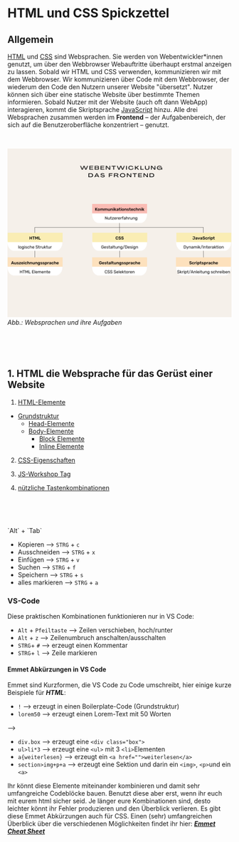 # HTML und CSS Spickzettel

## Allgemein

[HTML](#1-html-die-websprache-für-das-gerüst-einer-website) und [CSS](#2-css-die-websprache-für-die-gestaltung-einer-website) sind Websprachen. Sie werden von Webentwickler*innen genutzt, um über den Webbrowser Webauftritte überhaupt erstmal anzeigen zu lassen.  Sobald wir HTML und CSS verwenden, kommunizieren wir mit dem Webbrowser. Wir kommunizieren über Code mit dem Webbrowser, der wiederum den Code den Nutzern unserer Website "übersetzt". Nutzer können sich über eine statische Website über bestimmte Themen informieren. Sobald Nutzer mit der Website (auch oft dann WebApp) interagieren, kommt die Skriptsprache [JavaScript](#3-js-die-websprache-für-die-dynamik-einer-website) hinzu. Alle drei Websprachen zusammen werden im **Frontend** – der Aufgabenbereich, der sich auf die Benutzeroberfläche konzentriert – genutzt. 

<br>

![Websprachen und ihre Aufgaben](./assets/HTML_CSS_JS.png) *Abb.: Websprachen und ihre Aufgaben*


<br><br><br>

## 1. HTML die Websprache für das Gerüst einer Website

1. [HTML-Elemente](#html-elemente)
  - [Grundstruktur](#grundstruktur-einer-html-seite)
    - [Head-Elemente](#head-elemente-erscheinen-nicht-auf-der-seite-sondern-nur-infos-für-den-browser-und-google)
    - [Body-Elemente](#body-elemente-der-sichtbare-bereich-eurer-webseite)
        - [Block Elemente](#block-elemente-nehmen-die-gesamte-breite-des-elternelements-ein)
        - [Inline Elemente](#inline-elemente-nehmen-nur-die-breite-ihres-inhalts)

2. [CSS-Eigenschaften](#2-css-die-websprache-für-die-gestaltung-einer-website)

3. [JS-Workshop Tag](#3-js-die-websprache-für-die-dynamik-einer-website)

4. [nützliche Tastenkombinationen](#4-nützliche-tastenkombinationen)


<br><br><br>
<!--
## HTML-Elemente
**HTML** steht für ***Hypertext Markup Language*** und ist eine Auszeichnungssprache, die verwendet wird, um den Inhalt einer Webseite zu strukturieren und zu kennzeichnen. HTML ist zuständig für die Markierung verschiedener Elemente wie Überschriften, Fließtexte, Bilder und Links, damit der Webbrowser die Elemente den Nutzern anzeigen und für weitere Zwecke nutzen kann. In der Regel sind HTML Elemente valide – also gültig – wenn sie ein sogenanntes **Start - und Endtag** aufweisen.

```
<p>Ich bin ein Text, der für den Webbrowser als Textabsatz (abgekürzt p) markiert wurde.</p>
```

---

> [!TIP]
> Start- und Endtag bestimmen den Anfang und das Ende der Markierung.

---
---

> [!TIP]
> nur wenn Texte, Bilder etc. richtig markiert wurden, können wir sie später färben, ausrichten, gestalten ohne Verfahrensfehler zu riskieren! 

---

<br><br><br>

### Grundstruktur einer HTML-Seite

| HTML-Element    | Beschreibung                                    | Beispiel                              |
|:---------------:|:-----------------------------------------------:|:-------------------------------------:|
| `<!DOCTYPE html>`| Definiert den Dokumenttyp und die HTML-Version  | `<!DOCTYPE html>`                     |
| `<html>`        | Wurzelelement einer HTML-Seite                  | `<html>...</html>`                    |
| `<head>`        | Enthält Metadaten und Links zu Stylesheets etc. | `<head>...</head>`                    |
| `<body>`        | Enthält den für Nutzer sichtbaren Inhalt der Webseite      | `<body>...</body>`                    |
<br>

**Beispiel**

```
<!DOCTYPE html>
<html>
    <head>...</head>
    <body>...</body>
</html>
```
<br>

> [!TIP]
> `<head>`und `<body>` befinden sich innerhalb des `<html>` Wurzel Elements - diese Elemente sind also in Wurzelelement verschachtelt oder anders gesagt, liegen zwischen **Start- und Endtag** des `<html>`Elements.

<br><br><br>

### Head-Elemente (erscheinen nicht auf der Seite, sondern nur Infos für den Browser und Google)

| HTML-Element | Beschreibung                                           | Beispiel                                 |
|:------------:|:------------------------------------------------------:|:----------------------------------------:|
| `<title>`    | Titel der Webseite, erscheint in der Browser-Tab-Leiste | `<title>Meine Webseite</title>`          |
| `<meta>`     | Metainformationen, z.B. Zeichensatz oder Keywords       | `<meta charset="UTF-8">`                 |
| `<link>`     | Verknüpfung mit externen Dateien, z.B. CSS-Stylesheets  | `<link rel="stylesheet" href="style.css">`|

<br><br><br>

### Body-Elemente (der sichtbare Bereich eurer Webseite)
    
#### Block-Elemente (nehmen die gesamte Breite des Elternelements ein)

| HTML-Element  | Beschreibung                               | Beispiel                             |
|:-------------:|:------------------------------------------:|:------------------------------------:|
| `<h1>`...`<h6>` | Überschriften                            | `<h1>Überschrift</h1>`               |
| `<p>`          | Textabsatz                                | `<p>Textabsatz</p>`                  |
| `<ul>`         | Ungeordnete Liste                         | `<ul><li>Element</li></ul>`          |
| `<ol>`         | Geordnete Liste                           | `<ol><li>Erstes Element</li></ol>`   |
| `<li>`         | Listenelement                             | `<li>Listeneintrag</li>`             |
| `<div>`        | generisches Containerelement                          | `<div>Inhalt</div>`                  |
<br>
##### semantische Containerelemente:

| HTML-Element  | Beschreibung                               | Beispiel                             |
|:-------------:|:------------------------------------------:|:------------------------------------:|
| `<header>`    | Definiert den Kopfbereich eines Dokuments oder einer Sektion. | `<header>Kopfbereich</header>`       |
| `<main>`      | Hauptinhalt des Dokuments, sollte einzigartig sein. | `<main>Hauptinhalt</main>`           |
| `<footer>`    | Definiert den Fußbereich eines Dokuments oder einer Sektion. | `<footer>Fußbereich</footer>`        |
| `<section>`   | Thematisch zusammenhängender Bereich eines Dokuments. | `<section>Abschnitt</section>`       |
| `<nav>`       | Definiert eine Gruppe von Navigationslinks. | `<nav>Navigation</nav>`              |
| `<article>`   | Unabhängiger Artikel, der in sich geschlossen ist. | `<article>Artikel</article>`         |

<br><br>

> [!TIP]
> Ein generisches HTML Element kann als Inhalt alle möglichen anderen Elemente verschachteln ohne spezifisch zu werden. Semantische HTML Elemente definieren ihren Inhalt sehr konkret, so sollte man nicht einen Fließtext mit einem `nav` Element markieren. 

> [!important]
> Je sorgfältiger man von Anfang arbeiten, desto weniger Vorgangsfehler entstehen in der weiteren Entwicklung einer Website.


<br><br><br>
   
#### Inline Elemente (nehmen nur die Breite ihres Inhalts)

| HTML-Element | Beschreibung                    | Beispiel                              |
|:------------:|:-------------------------------:|:-------------------------------------:|
| `<a>`        | Hyperlink (intern, extern)      | `<a href="./unterseite.html"> Dies ist der klickbare Linktext </a>` <br>  `<a href="url"> Die ist der klickbare Linktext. </a>`           |
| `<span>`       | Element, das ausgewählten Bereich makiert  | `<p> Dies ist ein Textabsatz und innerhalb dieses Fließtextes kann ich bestimmte <span>Bereiche</span> zusätlich makieren.</p>`         |
| `<img>`      | Bild einfügen                                 | `<img src="./bilder/meinBild.jpg" alt="Bildbeschreibung">`  |

  

## 2. CSS die Websprache für die Gestaltung einer Website



## 3. JS die Websprache für die Dynamik einer Website

## 4. Nützliche Tastenkombinationen

Tastenkombinationen, die in **VS Code** und anderen Programmen funktionieren:

- Fenster wechseln --> `Alt` + `Tab`
- Kopieren        --> `STRG` + `c`
- Ausschneiden    --> `STRG` + `x`
- Einfügen        --> `STRG` + `v`
- Suchen          --> `STRG` + `f`
- Speichern       --> `STRG` + `s`
- alles markieren --> `STRG` + `a`


### VS-Code

Diese praktischen Kombinationen funktionieren nur in VS Code:
- `Alt` + `Pfeiltaste`  --> Zeilen verschieben, hoch/runter
- `Alt` + `z`           --> Zeilenumbruch anschalten/ausschalten
- `STRG`+ `#`           --> erzeugt einen Kommentar 
- `STRG`+ `l`           --> Zeile markieren


#### Emmet Abkürzungen in VS Code

Emmet sind Kurzformen, die VS Code zu Code umschreibt, hier einige kurze Beispiele für ***HTML***:
- `!`               --> erzeugt in einen Boilerplate-Code (Grundstruktur)
- `lorem50`         --> erzeugt einen Lorem-Text mit 50 Worten

-->
- `div.box`         --> erzeugt eine `<div class="box">`
- `ul>li*3`         --> erzeugt eine `<ul>` mit 3 `<li>`Elementen
- `a{weiterlesen}`  --> erzeugt ein `<a href="">weiterlesen</a>`
- `section>img+p+a` --> erzeugt eine Sektion und darin ein `<img>`, `<p>`und ein `<a>`

Ihr könnt diese Elemente miteinander kombinieren und damit sehr umfangreiche Codeblöcke bauen. Benutzt diese aber erst, wenn ihr euch mit eurem html sicher seid. Je länger eure Kombinationen sind, desto leichter könnt ihr Fehler produzieren und den Überblick verlieren. Es gibt diese Emmet Abkürzungen auch für CSS. Einen (sehr) umfangreichen Überblick über die verschiedenen Möglichkeiten findet ihr hier:
***[Emmet Cheat Sheet](https://docs.emmet.io/cheat-sheet/)***
